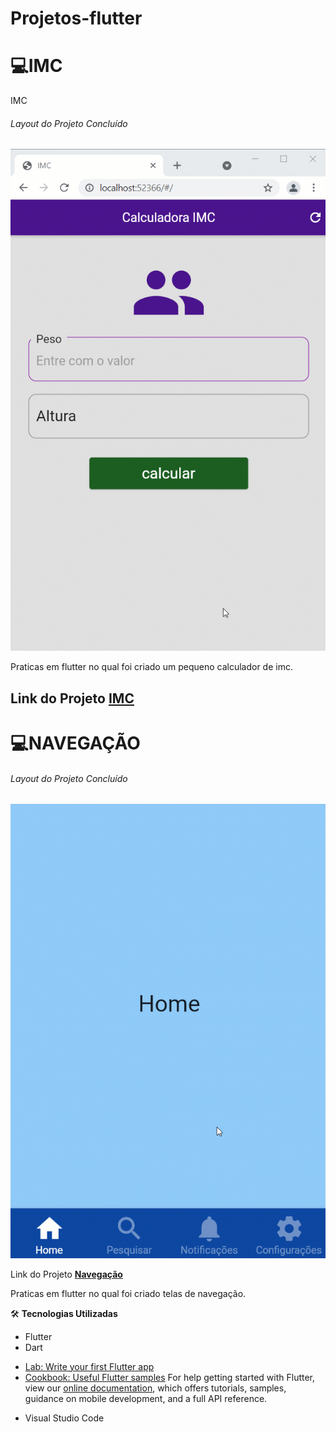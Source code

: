 # Projetos-flutter

 # :computer:IMC
  IMC
######  Layout do Projeto Concluído
![IMC](https://github.com/Doni-zete/Projetos-flutter/blob/main/app_01_imc/lib/img/imc.gif)


 Praticas em flutter no qual foi criado um pequeno calculador de imc.
 
 Link do Projeto [**IMC**](https://github.com/Doni-zete/Projetos-flutter/tree/main/app_01_imc)
 ---------------------------------------------------------------------------------------------------------------------------------------------------------------------------------
 
  # :computer:NAVEGAÇÃO
  
######  Layout do Projeto Concluído
![Navegação entre telas](https://github.com/Doni-zete/Projetos-flutter/blob/main/app_02_bottom_navigation_bar/lib/img/navegue_bar.gif)

Link do Projeto [**Navegação**](https://github.com/Doni-zete/Projetos-flutter/tree/main/app_02_bottom_navigation_bar)


 Praticas em flutter no qual foi criado telas de navegação.

:hammer_and_wrench: **Tecnologias Utilizadas**
* Flutter
* Dart
- [Lab: Write your first Flutter app](https://flutter.dev/docs/get-started/codelab)
- [Cookbook: Useful Flutter samples](https://flutter.dev/docs/cookbook)
For help getting started with Flutter, view our
[online documentation](https://flutter.dev/docs), which offers tutorials,
samples, guidance on mobile development, and a full API reference.
* Visual Studio Code

